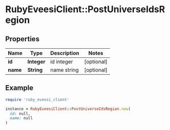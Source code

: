 # RubyEveesiClient::PostUniverseIdsRegion

## Properties

| Name | Type | Description | Notes |
| ---- | ---- | ----------- | ----- |
| **id** | **Integer** | id integer | [optional] |
| **name** | **String** | name string | [optional] |

## Example

```ruby
require 'ruby_eveesi_client'

instance = RubyEveesiClient::PostUniverseIdsRegion.new(
  id: null,
  name: null
)
```

